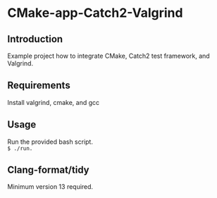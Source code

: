 # CMake-app-Catch2-Valgrind

## Introduction
Example project how to integrate CMake, Catch2 test framework, and Valgrind.

## Requirements
Install valgrind, cmake, and gcc

## Usage
Run the provided bash script. \
```$ ./run.``` 

## Clang-format/tidy
Minimum version 13 required. 